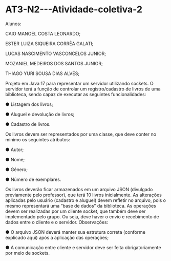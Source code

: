 # AT3-N2---Atividade-coletiva-2
Alunos:

CAIO MANOEL COSTA LEONARDO;

ESTER LUIZA SIQUEIRA CORRÊA GALATI;

LUCAS NASCIMENTO VASCONCELOS JUNIOR;

MOZANIEL MEDEIROS DOS SANTOS JUNIOR;

THIAGO YURI SOUSA DIAS ALVES;

Projeto em Java 17 para representar um servidor utilizando sockets. O servidor terá a função de
controlar um registro/cadastro de livros de uma biblioteca, sendo capaz de executar as seguintes
funcionalidades:

● Listagem dos livros;

● Aluguel e devolução de livros;

● Cadastro de livros.

Os livros devem ser representados por uma classe, que deve conter no mínimo os seguintes atributos:

● Autor;

● Nome;

● Gênero;

● Número de exemplares.

Os livros deverão ficar armazenados em um arquivo JSON (divulgado previamente pelo professor), que terá
10 livros inicialmente. As alterações aplicadas pelo usuário (cadastro e aluguel) devem refletir no
arquivo, pois o mesmo representará uma “base de dados” da biblioteca.
As operações devem ser realizadas por um cliente socket, que também deve ser implementado pelo
grupo. Ou seja, deve haver o envio e recebimento de dados entre o cliente e o servidor.
Observações:

● O arquivo JSON deverá manter sua estrutura correta (conforme explicado aqui) após a aplicação das
operações;

● A comunicação entre cliente e servidor deve ser feita obrigatoriamente por meio de sockets.

